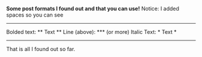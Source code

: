 **Some post formats I found out and that you can use!**
Notice: I added spaces so you can see
***
Bolded text: ** Text **
Line (above): *** (or more)
Italic Text: * Text *
***
That is all I found out so far.
